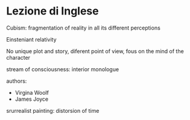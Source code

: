 # Lezione di Inglese

Cubism: fragmentation of reality in all its different perceptions 

Einsteniant relativity

No unique plot and story, diferent point of view, fous on the mind of the character


stream of consciousness: interior monologue

authors:
* Virgina Woolf
* James Joyce

srurrealist painting: distorsion of time
<!--stackedit_data:
eyJoaXN0b3J5IjpbLTQwMTEwMDY0NF19
-->